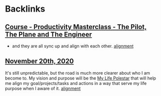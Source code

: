 
# Backlinks
## [Course - Productivity Masterclass - The Pilot, The Plane and The Engineer](<Course - Productivity Masterclass - The Pilot, The Plane and The Engineer.md>)
- and they are all sync up and align with each other. [alignment](<alignment.md>)

## [November 20th, 2020](<November 20th, 2020.md>)
It's still unpredictable, but the road is much more clearer about who I am become to. My vision and purpose will be the [My Life Polestar](<My Life Polestar.md>) that will help me align my goal/projects/tasks and actions in a way that serve my life purpose when I aware of it. [alignment](<alignment.md>)

